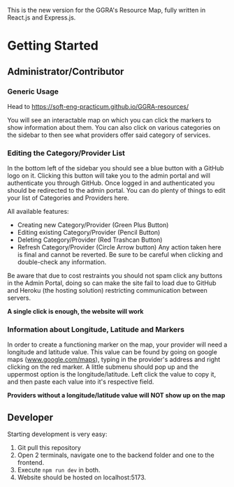 This is the new version for the GGRA's Resource Map, fully written in React.js and Express.js.

# Getting Started

## Administrator/Contributor
### Generic Usage
Head to https://soft-eng-practicum.github.io/GGRA-resources/

You will see an interactable map on which you can click the markers to show information about them. You can also click on various categories on the sidebar to then see what providers offer said category of services.

### Editing the Category/Provider List
In the bottom left of the sidebar you should see a blue button with a GitHub logo on it. Clicking this button will take you to the admin portal and will authenticate you through GitHub. Once logged in and authenticated you should be redirected to the admin portal. You can do plenty of things to edit your list of Categories and Providers here.

All available features:
- Creating new Category/Provider (Green Plus Button)
- Editing existing Category/Provider (Pencil Button)
- Deleting Category/Provider (Red Trashcan Button)
- Refresh Category/Provider (Circle Arrow button)
Any action taken here is final and cannot be reverted. Be sure to be careful when clicking and double-check any information.

Be aware that due to cost restraints you should not spam click any buttons in the Admin Portal, doing so can make the site fail to load due to GitHub and Heroku (the hosting solution) restricting communication between servers.

**A single click is enough, the website will work**

### Information about Longitude, Latitude and Markers
In order to create a functioning marker on the map, your provider will need a longitude and latitude value. This value can be found by going on google maps (www.google.com/maps), typing in the provider's address and right clicking on the red marker. A little submenu should pop up and the uppermost option is the longitude/latitude. Left click the value to copy it, and then paste each value into it's respective field.

**Providers without a longitude/latitude value will NOT show up on the map**

## Developer
Starting development is very easy:
1. Git pull this repository
2. Open 2 terminals, navigate one to the backend folder and one to the frontend.
3. Execute ```npm run dev``` in both.
4. Website should be hosted on localhost:5173.
